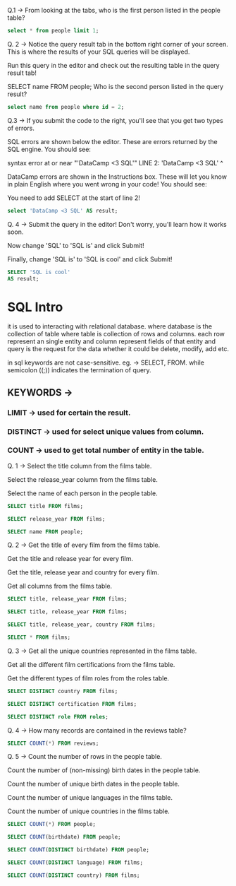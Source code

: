 Q.1 -> From looking at the tabs, who is the first person listed in the people table?

```sql
select * from people limit 1;
```

Q. 2 -> Notice the query result tab in the bottom right corner of your screen. This is where the results of your SQL queries will be displayed.

Run this query in the editor and check out the resulting table in the query result tab!

SELECT name FROM people;
Who is the second person listed in the query result?

```sql
select name from people where id = 2;
```

Q.3 -> If you submit the code to the right, you'll see that you get two types of errors.

SQL errors are shown below the editor. These are errors returned by the SQL engine. You should see:

syntax error at or near "'DataCamp <3 SQL'" LINE 2: 'DataCamp <3 SQL' ^

DataCamp errors are shown in the Instructions box. These will let you know in plain English where you went wrong in your code! You should see:

You need to add SELECT at the start of line 2!

```sql
select 'DataCamp <3 SQL' AS result;
```

Q. 4 -> Submit the query in the editor! Don't worry, you'll learn how it works soon.

Now change 'SQL' to 'SQL is' and click Submit!

Finally, change 'SQL is' to 'SQL is cool' and click Submit!

```sql
SELECT 'SQL is cool'
AS result;
```

# SQL Intro

it is used to interacting with relational database. where database is the collection of table where table is collection of rows and columns. each row represent an single entity and column represent fields of that entity and query is the request for the data whether it could be delete, modify, add etc.

in sql keywords are not case-sensitive. eg. -> SELECT, FROM. while semicolon (\(;\)) indicates the termination of query.

## KEYWORDS ->

### LIMIT -> used for certain the result.

### DISTINCT -> used for select unique values from column.

### COUNT -> used to get total number of entity in the table.

Q. 1 -> Select the title column from the films table.

Select the release_year column from the films table.

Select the name of each person in the people table.

```sql
SELECT title FROM films;

SELECT release_year FROM films;

SELECT name FROM people;
```

Q. 2 -> Get the title of every film from the films table.

Get the title and release year for every film.

Get the title, release year and country for every film.

Get all columns from the films table.

```sql
SELECT title, release_year FROM films;

SELECT title, release_year FROM films;

SELECT title, release_year, country FROM films;

SELECT * FROM films;
```

Q. 3 -> Get all the unique countries represented in the films table.

Get all the different film certifications from the films table.

Get the different types of film roles from the roles table.

```sql
SELECT DISTINCT country FROM films;

SELECT DISTINCT certification FROM films;

SELECT DISTINCT role FROM roles;
```

Q. 4 -> How many records are contained in the reviews table?

```sql
SELECT COUNT(*) FROM reviews;
```

Q. 5 -> Count the number of rows in the people table.

Count the number of (non-missing) birth dates in the people table.

Count the number of unique birth dates in the people table.

Count the number of unique languages in the films table.

Count the number of unique countries in the films table.

```sql
SELECT COUNT(*) FROM people;

SELECT COUNT(birthdate) FROM people;

SELECT COUNT(DISTINCT birthdate) FROM people;

SELECT COUNT(DISTINCT language) FROM films;

SELECT COUNT(DISTINCT country) FROM films;
```
